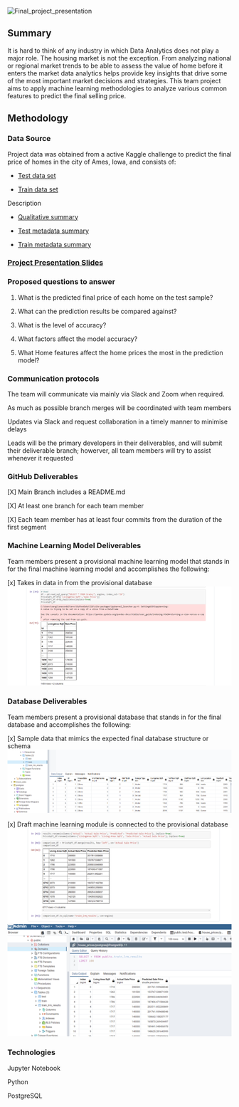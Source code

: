 ![Final_project_presentation](https://user-images.githubusercontent.com/85421407/141881008-6c9abc09-3ae2-4a0a-865d-a6ee5f2290ec.jpg)



## Summary

It is hard to think of any industry in which Data Analytics does not play a major role.  The housing market is not the exception. From analyzing national or regional market trends to be able to assess the value of home before it enters the market data analytics helps provide key insights that drive some of the most important market decisions and strategies. This team project aims to apply machine learning methodologies to analyze various common features to predict the final selling price.     


## Methodology

### Data Source

Project data was obtained from a active Kaggle challenge to predict the final price of homes in the city of Ames, Iowa, and consists of:

   - [Test data set](https://github.com/serpaulus/Final_Project/blob/main/Data_Sets/test.csv)

   - [Train data set](https://github.com/serpaulus/Final_Project/blob/main/Data_Sets/train.csv)

Description

   - [Qualitative summary](https://github.com/serpaulus/Final_Project/blob/main/Data_Sets/kaggle_data_description.txt)

   - [Test metadata summary](https://github.com/serpaulus/Final_Project/blob/main/Data_Sets/tst_desc.csv)

   - [Train metadata summary](https://github.com/serpaulus/Final_Project/blob/main/Data_Sets/train_desc.csv)
   
      

### [Project Presentation Slides](https://docs.google.com/presentation/d/1z0xOtSOFEzmkXZrz9OE3YVoVVCDtRbS0/edit#slide=id.p1)
   

 
 ### Proposed questions to answer 
    
   1)	What is the predicted final price of each home on the test sample?

   2)	What can the prediction results be compared against?

   3)	What is the level of accuracy?

   4)	What factors affect the model accuracy?

   5)	What Home features affect the home prices the most in the prediction model?


  ### Communication protocols
  
 The team will communicate via mainly via Slack and Zoom when required. 

 As much as possible branch merges will be coordinated with team members

 Updates via Slack and request collaboration in a timely manner to minimise delays 

 Leads will be the primary developers in their deliverables, and will submit their deliverable branch; howerver, all team members will try to 
 assist whenever it requested
        
    
 ### GitHub Deliverables 
     
 [X] Main Branch includes a README.md

 [X] At least one branch for each team member

 [X] Each team member has at least four commits from the duration of the first segment


 ### Machine Learning Model Deliverables
 

Team members present a provisional machine learning model that stands in for the final machine learning model and accomplishes the following:
 
[x] Takes in data in from the provisional database
![a](https://github.com/serpaulus/Final_Project/blob/main/Resources/ML_deliv1.PNG)
  
 
### Database Deliverables


Team members present a provisional database that stands in for the final database and accomplishes the following: 
 
[x] Sample data that mimics the expected final database structure or schema
![s](https://github.com/serpaulus/Final_Project/blob/main/Resources/tables_in_pgsql.PNG)

[x] Draft machine learning module is connected to the provisional database
![a](https://github.com/serpaulus/Final_Project/blob/main/Resources/ML_deliv2a.PNG) 
![b](https://github.com/serpaulus/Final_Project/blob/main/Resources/train_lrm_results_in_db.PNG)     

### Technologies

Jupyter Notebook

Python

PostgreSQL




    
    
 



    
    

  
    
    

    
    

    

